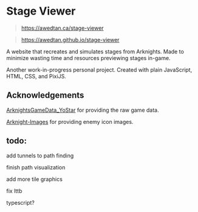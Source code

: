 # Stage Viewer

> https://awedtan.ca/stage-viewer

> https://awedtan.github.io/stage-viewer

A website that recreates and simulates stages from Arknights. Made to minimize wasting time and resources previewing stages in-game.

Another work-in-progress personal project. Created with plain JavaScript, HTML, CSS, and PixiJS.

## Acknowledgements

[ArknightsGameData_YoStar](https://github.com/Kengxxiao/ArknightsGameData_YoStar) for providing the raw game data.

[Arknight-Images](https://github.com/Aceship/Arknight-Images) for providing enemy icon images.

## todo:

add tunnels to path finding

finish path visualization

add more tile graphics

fix lttb

typescript?
